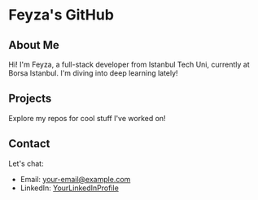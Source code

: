 # Feyza's GitHub

## About Me
Hi! I'm Feyza, a full-stack developer from Istanbul Tech Uni, currently at Borsa Istanbul. I'm diving into deep learning lately!

## Projects
Explore my repos for cool stuff I've worked on!

## Contact
Let's chat:
- Email: [your-email@example.com](mailto:sarif21@itu.edu.tr)
- LinkedIn: [YourLinkedInProfile](https://www.linkedin.com/in/feyza-sarı-ab93aa219/)


